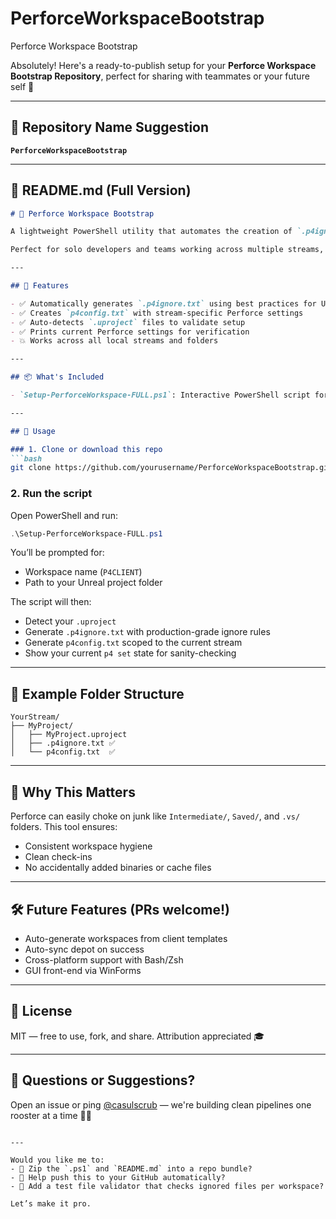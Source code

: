 # PerforceWorkspaceBootstrap
Perforce Workspace Bootstrap

Absolutely! Here's a ready-to-publish setup for your **Perforce Workspace Bootstrap Repository**, perfect for sharing with teammates or your future self 🔁

---

## 📁 Repository Name Suggestion

**`PerforceWorkspaceBootstrap`**

---

## 📄 README.md (Full Version)

````markdown
# 🚀 Perforce Workspace Bootstrap

A lightweight PowerShell utility that automates the creation of `.p4ignore.txt` and `p4config.txt` files for Unreal Engine projects using Perforce.

Perfect for solo developers and teams working across multiple streams, this script helps enforce clean workspace practices and prevent common Perforce mistakes — like checking in `Intermediate/` or `.vs/` folders.

---

## 🧰 Features

- ✅ Automatically generates `.p4ignore.txt` using best practices for Unreal Engine, Visual Studio, and Git
- ✅ Creates `p4config.txt` with stream-specific Perforce settings
- ✅ Auto-detects `.uproject` files to validate setup
- ✅ Prints current Perforce settings for verification
- 💥 Works across all local streams and folders

---

## 📦 What's Included

- `Setup-PerforceWorkspace-FULL.ps1`: Interactive PowerShell script for bootstrapping new workspaces with clean ignore/config files

---

## 🧪 Usage

### 1. Clone or download this repo  
```bash
git clone https://github.com/yourusername/PerforceWorkspaceBootstrap.git
````

### 2. Run the script

Open PowerShell and run:

```powershell
.\Setup-PerforceWorkspace-FULL.ps1
```

You’ll be prompted for:

* Workspace name (`P4CLIENT`)
* Path to your Unreal project folder

The script will then:

* Detect your `.uproject`
* Generate `.p4ignore.txt` with production-grade ignore rules
* Generate `p4config.txt` scoped to the current stream
* Show your current `p4 set` state for sanity-checking

---

## 📁 Example Folder Structure

```
YourStream/
├── MyProject/
│   ├── MyProject.uproject
│   ├── .p4ignore.txt ✅
│   └── p4config.txt  ✅
```

---

## 🧠 Why This Matters

Perforce can easily choke on junk like `Intermediate/`, `Saved/`, and `.vs/` folders. This tool ensures:

* Consistent workspace hygiene
* Clean check-ins
* No accidentally added binaries or cache files

---

## 🛠 Future Features (PRs welcome!)

* Auto-generate workspaces from client templates
* Auto-sync depot on success
* Cross-platform support with Bash/Zsh
* GUI front-end via WinForms

---

## 📜 License

MIT — free to use, fork, and share. Attribution appreciated 🎓

---

## 💬 Questions or Suggestions?

Open an issue or ping [@casulscrub](https://github.com/casulscrub) — we're building clean pipelines one rooster at a time 🐓🔥

```

---

Would you like me to:
- 📁 Zip the `.ps1` and `README.md` into a repo bundle?
- 🐙 Help push this to your GitHub automatically?  
- 🧪 Add a test file validator that checks ignored files per workspace?

Let’s make it pro.
```

